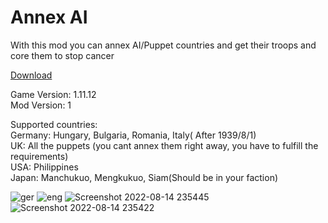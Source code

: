 # Annex AI
With this mod you can annex AI/Puppet countries and get their troops and core them to stop cancer <br>

[Download](https://steamcommunity.com/sharedfiles/filedetails/?id=2849082339)

Game Version: 1.11.12 <br>
Mod Version: 1

Supported countries: <br>
Germany: Hungary, Bulgaria, Romania, Italy( After 1939/8/1) <br>
UK: All the puppets (you cant annex them right away, you have to fulfill the requirements) <br>
USA: Philippines <br>
Japan: Manchukuo, Mengkukuo, Siam(Should be in your faction) 

![ger](https://user-images.githubusercontent.com/73029696/184553936-a285d60e-8e69-401b-880e-2c8ca4531866.jpg)
![eng](https://user-images.githubusercontent.com/73029696/184553940-772872b7-e21e-4f90-a08b-cece429730a4.jpg)
![Screenshot 2022-08-14 235445](https://user-images.githubusercontent.com/73029696/184553944-3a5cbb28-185b-43cf-9a4b-52ed001a1382.jpg)
![Screenshot 2022-08-14 235422](https://user-images.githubusercontent.com/73029696/184553941-0a4ec069-9db3-417f-bc34-cb6256c382d0.jpg)
